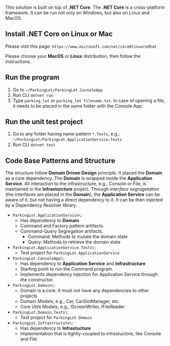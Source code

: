 This solution is built on top of **.NET Core**. The **.NET Core** is a cross-platform framework. It can be run not only on Windows, but also on Linux and MacOS.

## Install .NET Core on Linux or Mac

Please visit this page:
`https://www.microsoft.com/net/core#linuxredhat`

Please choose your **MacOS** or **Linux** distribution, then follow the instructions.

## Run the program

1. Go to `~/ParkingLot/ParkingLot.ConsoleApp`
2. Run CLI `dotnet run`
3. Type `parking_lot` or `parking_lot filename.txt`. In case of opening a file, it needs to be placed in the same folder with the Console App.

## Run the unit test project

1. Go to any folder having name pattern `*.Tests`, e.g., `~/ParkingLot/ParkingLot.ApplicationService.Tests`
2. Run CLI `dotnet test`

## Code Base Patterns and Structure
The structure follow **Domain Driven Design** principle. It placed the **Domain** as a core dependency. The **Domain** is wrapped inside the **Application Service**. All interaction to the infrastructure, e.g., Console or File, is maintained in the **Infrasturcture** project. Through *interface segragetation* (the interfaces are placed in the **Domain**), the **Application Service** can be aware of it, but not having a direct dependency to it. It can be then injected by a Dependency Resolver library.

- `ParkingLot.ApplicationService\`:
  - Has dependency to **Domain**
  - Command and Factory pattern artifacts.
  - Command-Query Segregation artifacts.
    - Command: Methods to mutate the domain state
    - Query: Methods to retrieve the domain state
- `ParkingLot.ApplicationService.Tests\`:
  - Test project for `ParkingLot.ApplicationService`
- `ParkingLot.ConsoleApp\`:
  - Has dependency to **Application Service** and **Infrastructure**
  - Starting point to run the Command program.
  - Implements dependency injection for Application Service through the constructor.
- `ParkingLot.Domain\`:
  - Domain is a core. It must not have any dependencies to other projects
  - Domain Models, e.g., Car, CarSlotManager, etc.
  - Core Utils Models, e.g., IScreenWriter, IFileReader
- `ParkingLot.Domain.Tests\`:
  - Test project for `ParkingLot.Domain`
- `ParkingLot.Infrastructure\`:
  - Has dependency to **Infrastucture**
  - Implementation that is tightly-coupled to infrastuctore, like Console and File